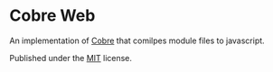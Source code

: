 # Cobre Web

An implementation of [Cobre](https://github.com/Arnaz87/cobrevm) that comilpes module files to javascript.

Published under the [MIT](https://mit-license.org/) license.